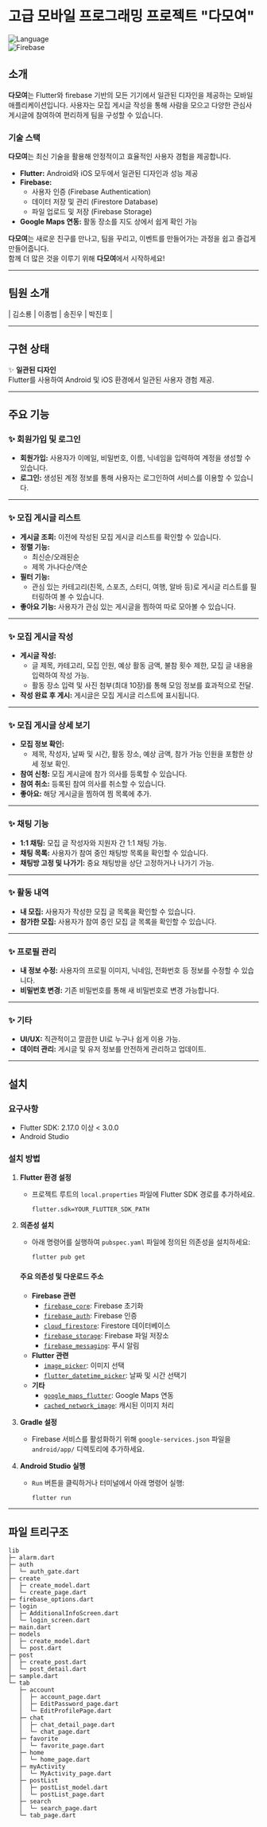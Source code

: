 # 고급 모바일 프로그래밍 프로젝트 "다모여"

![Language](https://img.shields.io/badge/language-Dart-blue)  
![Firebase](https://img.shields.io/badge/Firebase-%23039BE5.svg?&logo=firebase&logoColor=white)

## 소개

**다모여**는 Flutter와 firebase 기반의 모든 기기에서 일관된 디자인을 제공하는 모바일 애플리케이션입니다. 
사용자는 모집 게시글 작성을 통해 사람을 모으고 다양한 관심사 게시글에 참여하여 편리하게 팀을 구성할 수 있습니다.


### 기술 스택
**다모여**는 최신 기술을 활용해 안정적이고 효율적인 사용자 경험을 제공합니다.
- **Flutter:** Android와 iOS 모두에서 일관된 디자인과 성능 제공
- **Firebase:** 
  - 사용자 인증 (Firebase Authentication)
  - 데이터 저장 및 관리 (Firestore Database)
  - 파일 업로드 및 저장 (Firebase Storage)
- **Google Maps 연동:** 활동 장소를 지도 상에서 쉽게 확인 가능

**다모여**는 새로운 친구를 만나고, 팀을 꾸리고, 이벤트를 만들어가는 과정을 쉽고 즐겁게 만들어줍니다.  
함께 더 많은 것을 이루기 위해 **다모여**에서 시작하세요!  

---

## 팀원 소개

| 김소룡 | 이종범 | 송진우 | 박진호 |

---

## 구현 상태

✨ **일관된 디자인**  
Flutter를 사용하여 Android 및 iOS 환경에서 일관된 사용자 경험 제공.

---

## 주요 기능

### ✨ 회원가입 및 로그인
- **회원가입:** 사용자가 이메일, 비밀번호, 이름, 닉네임을 입력하여 계정을 생성할 수 있습니다.
- **로그인:** 생성된 계정 정보를 통해 사용자는 로그인하여 서비스를 이용할 수 있습니다.

---

### ✨ 모집 게시글 리스트
- **게시글 조회:** 이전에 작성된 모집 게시글 리스트를 확인할 수 있습니다.
- **정렬 기능:** 
  - 최신순/오래된순
  - 제목 가나다순/역순
- **필터 기능:** 
  - 관심 있는 카테고리(친목, 스포츠, 스터디, 여행, 알바 등)로 게시글 리스트를 필터링하여 볼 수 있습니다.
- **좋아요 기능:** 사용자가 관심 있는 게시글을 찜하여 따로 모아볼 수 있습니다.

---

### ✨ 모집 게시글 작성
- **게시글 작성:** 
  - 글 제목, 카테고리, 모집 인원, 예상 활동 금액, 불참 횟수 제한, 모집 글 내용을 입력하여 작성 가능.
  - 활동 장소 입력 및 사진 첨부(최대 10장)를 통해 모임 정보를 효과적으로 전달.
- **작성 완료 후 게시:** 게시글은 모집 게시글 리스트에 표시됩니다.

---

### ✨ 모집 게시글 상세 보기
- **모집 정보 확인:** 
  - 제목, 작성자, 날짜 및 시간, 활동 장소, 예상 금액, 참가 가능 인원을 포함한 상세 정보 확인.
- **참여 신청:** 모집 게시글에 참가 의사를 등록할 수 있습니다.
- **참여 취소:** 등록된 참여 의사를 취소할 수 있습니다.
- **좋아요:** 해당 게시글을 찜하여 찜 목록에 추가.

---

### ✨ 채팅 기능
- **1:1 채팅:** 모집 글 작성자와 지원자 간 1:1 채팅 가능.
- **채팅 목록:** 사용자가 참여 중인 채팅방 목록을 확인할 수 있습니다.
- **채팅방 고정 및 나가기:** 중요 채팅방을 상단 고정하거나 나가기 가능.

---

### ✨ 활동 내역
- **내 모집:** 사용자가 작성한 모집 글 목록을 확인할 수 있습니다.
- **참가한 모집:** 사용자가 참여 중인 모집 글 목록을 확인할 수 있습니다.

---

### ✨ 프로필 관리
- **내 정보 수정:** 사용자의 프로필 이미지, 닉네임, 전화번호 등 정보를 수정할 수 있습니다.
- **비밀번호 변경:** 기존 비밀번호를 통해 새 비밀번호로 변경 가능합니다.

---

### ✨ 기타
- **UI/UX:** 직관적이고 깔끔한 UI로 누구나 쉽게 이용 가능.
- **데이터 관리:** 게시글 및 유저 정보를 안전하게 관리하고 업데이트.

---

## 설치

### 요구사항
- Flutter SDK: 2.17.0 이상 < 3.0.0
- Android Studio

### 설치 방법

1. **Flutter 환경 설정**
   - 프로젝트 루트의 `local.properties` 파일에 Flutter SDK 경로를 추가하세요.
     ```plaintext
     flutter.sdk=YOUR_FLUTTER_SDK_PATH
     ```

2. **의존성 설치**
   - 아래 명령어를 실행하여 `pubspec.yaml` 파일에 정의된 의존성을 설치하세요:
     ```bash
     flutter pub get
     ```

   #### 주요 의존성 및 다운로드 주소
   - **Firebase 관련**
     - [`firebase_core`](https://pub.dev/packages/firebase_core): Firebase 초기화
     - [`firebase_auth`](https://pub.dev/packages/firebase_auth): Firebase 인증
     - [`cloud_firestore`](https://pub.dev/packages/cloud_firestore): Firestore 데이터베이스
     - [`firebase_storage`](https://pub.dev/packages/firebase_storage): Firebase 파일 저장소
     - [`firebase_messaging`](https://pub.dev/packages/firebase_messaging): 푸시 알림
   - **Flutter 관련**
     - [`image_picker`](https://pub.dev/packages/image_picker): 이미지 선택
     - [`flutter_datetime_picker`](https://pub.dev/packages/flutter_datetime_picker): 날짜 및 시간 선택기
   - **기타**
     - [`google_maps_flutter`](https://pub.dev/packages/google_maps_flutter): Google Maps 연동
     - [`cached_network_image`](https://pub.dev/packages/cached_network_image): 캐시된 이미지 처리

3. **Gradle 설정**
   - Firebase 서비스를 활성화하기 위해 `google-services.json` 파일을 `android/app/` 디렉토리에 추가하세요.

4. **Android Studio 실행**
   - `Run` 버튼을 클릭하거나 터미널에서 아래 명령어 실행:
     ```bash
     flutter run
     ```

--- 

## 파일 트리구조
```
lib
├─ alarm.dart
├─ auth
│  └─ auth_gate.dart
├─ create
│  ├─ create_model.dart
│  └─ create_page.dart
├─ firebase_options.dart
├─ login
│  ├─ AdditionalInfoScreen.dart
│  └─ login_screen.dart
├─ main.dart
├─ models
│  ├─ create_model.dart
│  └─ post.dart
├─ post
│  ├─ create_post.dart
│  └─ post_detail.dart
├─ sample.dart
└─ tab
   ├─ account
   │  ├─ account_page.dart
   │  ├─ EditPassword_page.dart
   │  └─ EditProfilePage.dart
   ├─ chat
   │  ├─ chat_detail_page.dart
   │  └─ chat_page.dart
   ├─ favorite
   │  └─ favorite_page.dart
   ├─ home
   │  └─ home_page.dart
   ├─ myActivity
   │  └─ MyActivity_page.dart
   ├─ postList
   │  ├─ postList_model.dart
   │  └─ postList_page.dart
   ├─ search
   │  └─ search_page.dart
   └─ tab_page.dart
```
